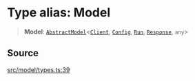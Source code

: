 # Type alias: Model

> **Model**: [`AbstractModel`](../../../../../classes/AbstractModel.md)\<[`Client`](Client.md), [`Config`](../interfaces/Config.md), [`Run`](../interfaces/Run.md), [`Response`](../interfaces/Response.md), `any`\>

## Source

[src/model/types.ts:39](https://github.com/dexaai/llm-tools/blob/98f7fd5/src/model/types.ts#L39)
